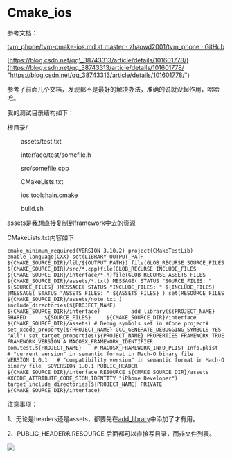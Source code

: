 # Cmake_ios

 

参考文档：

[tvm\_phone/tvm-cmake-ios.md at master · zhaowd2001/tvm\_phone · GitHub](https://github.com/zhaowd2001/tvm_phone/blob/master/tvm-cmake-ios.md "tvm_phone/tvm-cmake-ios.md at master · zhaowd2001/tvm_phone · GitHub")

[https://blog.csdn.net/qq\_38743313/article/details/101601778/](https://blog.csdn.net/qq_38743313/article/details/101601778/ "https://blog.csdn.net/qq_38743313/article/details/101601778/")

参考了前面几个文档，发现都不是最好的解决办法，准确的说就没起作用，哈哈哈。

我的测试目录结构如下：

根目录/

        assets/test.txt   

        interface/test/somefile.h

        src/somefile.cpp

        CMakeLists.txt

        ios.toolchain.cmake

        build.sh

assets是我想直接复制到framework中去的资源

CMakeLists.txt内容如下

```cobol
cmake_minimum_required(VERSION 3.10.2) project(CMakeTestLib) enable_language(CXX) set(LIBRARY_OUTPUT_PATH ${CMAKE_SOURCE_DIR}/lib/${OUTPUT_PATH}) file(GLOB_RECURSE SOURCE_FILES ${CMAKE_SOURCE_DIR}/src/*.cpp)file(GLOB_RECURSE INCLUDE_FILES ${CMAKE_SOURCE_DIR}/interface/*.h)file(GLOB_RECURSE ASSETS_FILES ${CMAKE_SOURCE_DIR}/assets/*.txt) MESSAGE( STATUS "SOURCE_FILES: " ${SOURCE_FILES} )MESSAGE( STATUS "INCLUDE_FILES: " ${INCLUDE_FILES} )MESSAGE( STATUS "ASSETS_FILES: " ${ASSETS_FILES} ) set(RESOURCE_FILES			${CMAKE_SOURCE_DIR}/assets/note.txt	) include_directories(${PROJECT_NAME} 		${CMAKE_SOURCE_DIR}/interface)			add_library(${PROJECT_NAME}		SHARED 		${SOURCE_FILES}		${CMAKE_SOURCE_DIR}/interface		${CMAKE_SOURCE_DIR}/assets) # Debug symbols set in XCode project# set_xcode_property(${PROJECT_NAME} GCC_GENERATE_DEBUGGING_SYMBOLS YES "All") set_target_properties(${PROJECT_NAME} PROPERTIES	FRAMEWORK TRUE	FRAMEWORK_VERSION A	MACOSX_FRAMEWORK_IDENTIFIER com.test.${PROJECT_NAME}	# MACOSX_FRAMEWORK_INFO_PLIST Info.plist	# "current version" in semantic format in Mach-O binary file	VERSION 1.0.1	# "compatibility version" in semantic format in Mach-O binary file	SOVERSION 1.0.1	PUBLIC_HEADER ${CMAKE_SOURCE_DIR}/interface	RESOURCE ${CMAKE_SOURCE_DIR}/assets	#XCODE_ATTRIBUTE_CODE_SIGN_IDENTITY "iPhone Developer") target_include_directories(${PROJECT_NAME} PRIVATE ${CMAKE_SOURCE_DIR}/interface)
```

注意事项：

1、无论是headers还是assets，都要先在[add\_library](https://so.csdn.net/so/search?q=add_library&spm=1001.2101.3001.7020)中添加了才有用。

2、PUBLIC\_HEADER和RESOURCE 后面都可以直接写目录，而非文件列表。

![](https://img-blog.csdnimg.cn/6b9b4d2b8df84f05bebde1cfae83a622.png)
